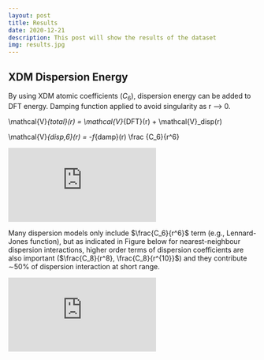 ```yaml
---
layout: post
title: Results
date: 2020-12-21
description: This post will show the results of the dataset 
img: results.jpg 
---
```




## XDM Dispersion Energy

By using XDM atomic coefficients ($C_6$), dispersion energy can be added to DFT energy. Damping function applied to avoid singularity as r --> 0. 

\mathcal{V}_{total}(r) = \mathcal{V}_{DFT}(r) + \mathcal{V}_disp(r)

\mathcal{V}_{disp,6}(r) = -f_{damp}(r) \frac {C_6}{r^6}


![All-plot](https://github.com/NazaninRzj/Master-Project/assets/img/All-plot.pdf?raw=true)

Many dispersion models only include $\frac{C_6}{r^6}$ term (e.g., Lennard-Jones function), but as indicated in Figure below for nearest-neighbour dispersion interactions, higher order terms of dispersion coefficients are also important ($\frac{C_8}{r^8}, \frac{C_8}{r^{10}}$) and they contribute $\sim$50$\%$ of dispersion interaction at short range.

![Energy-plot](https://github.com/NazaninRzj/Master-Project/assets/img/Energy-plot.pdf?raw=true)

